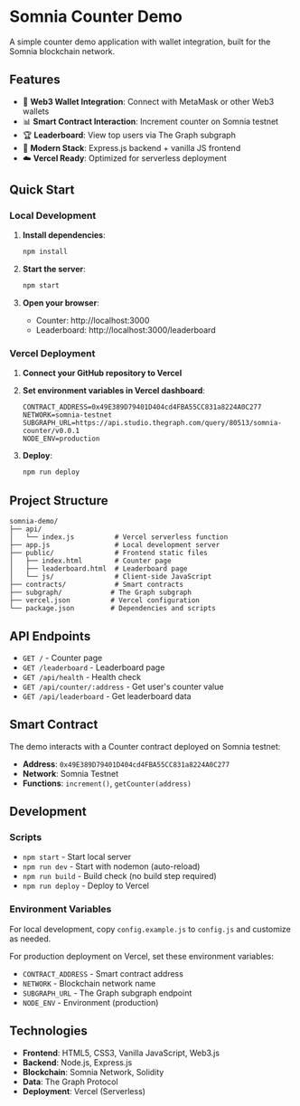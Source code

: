 # Somnia Counter Demo

A simple counter demo application with wallet integration, built for the Somnia blockchain network.

## Features

- 🔗 **Web3 Wallet Integration**: Connect with MetaMask or other Web3 wallets
- 📊 **Smart Contract Interaction**: Increment counter on Somnia testnet
- 🏆 **Leaderboard**: View top users via The Graph subgraph
- 🚀 **Modern Stack**: Express.js backend + vanilla JS frontend
- ☁️ **Vercel Ready**: Optimized for serverless deployment

## Quick Start

### Local Development

1. **Install dependencies**:
   ```bash
   npm install
   ```

2. **Start the server**:
   ```bash
   npm start
   ```

3. **Open your browser**:
   - Counter: http://localhost:3000
   - Leaderboard: http://localhost:3000/leaderboard

### Vercel Deployment

1. **Connect your GitHub repository to Vercel**

2. **Set environment variables in Vercel dashboard**:
   ```
   CONTRACT_ADDRESS=0x49E389D79401D404cd4FBA55CC831a8224A0C277
   NETWORK=somnia-testnet
   SUBGRAPH_URL=https://api.studio.thegraph.com/query/80513/somnia-counter/v0.0.1
   NODE_ENV=production
   ```

3. **Deploy**:
   ```bash
   npm run deploy
   ```

## Project Structure

```
somnia-demo/
├── api/
│   └── index.js          # Vercel serverless function
├── app.js                # Local development server
├── public/               # Frontend static files
│   ├── index.html        # Counter page
│   ├── leaderboard.html  # Leaderboard page
│   └── js/               # Client-side JavaScript
├── contracts/            # Smart contracts
├── subgraph/            # The Graph subgraph
├── vercel.json          # Vercel configuration
└── package.json         # Dependencies and scripts
```

## API Endpoints

- `GET /` - Counter page
- `GET /leaderboard` - Leaderboard page
- `GET /api/health` - Health check
- `GET /api/counter/:address` - Get user's counter value
- `GET /api/leaderboard` - Get leaderboard data

## Smart Contract

The demo interacts with a Counter contract deployed on Somnia testnet:
- **Address**: `0x49E389D79401D404cd4FBA55CC831a8224A0C277`
- **Network**: Somnia Testnet
- **Functions**: `increment()`, `getCounter(address)`

## Development

### Scripts

- `npm start` - Start local server
- `npm run dev` - Start with nodemon (auto-reload)
- `npm run build` - Build check (no build step required)
- `npm run deploy` - Deploy to Vercel

### Environment Variables

For local development, copy `config.example.js` to `config.js` and customize as needed.

For production deployment on Vercel, set these environment variables:
- `CONTRACT_ADDRESS` - Smart contract address
- `NETWORK` - Blockchain network name
- `SUBGRAPH_URL` - The Graph subgraph endpoint
- `NODE_ENV` - Environment (production)

## Technologies

- **Frontend**: HTML5, CSS3, Vanilla JavaScript, Web3.js
- **Backend**: Node.js, Express.js
- **Blockchain**: Somnia Network, Solidity
- **Data**: The Graph Protocol
- **Deployment**: Vercel (Serverless) 